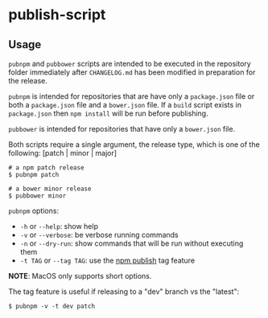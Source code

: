 # publish-script

## Usage

`pubnpm` and `pubbower` scripts are intended to be executed in the repository
folder immediately after `CHANGELOG.md` has been modified in preparation for the
release.

`pubnpm` is intended for repositories that are have only a `package.json` file
or both a `package.json` file and a `bower.json` file. If a `build` script
exists in `package.json` then `npm install` will be run before publishing.

`pubbower` is intended for repositories that have only a `bower.json` file.

Both scripts require a single argument, the release type, which is one of the
following: [patch | minor | major]

```shell
# a npm patch release
$ pubnpm patch

# a bower minor release
$ pubbower minor
```
`pubnpm` options:

* `-h` or `--help`: show help
* `-v` or `--verbose`: be verbose running commands
* `-n` or `--dry-run`: show commands that will be run without executing them
* `-t TAG` or `--tag TAG`: use the [npm publish](https://docs.npmjs.com/cli/publish) tag feature

**NOTE**: MacOS only supports short options.

The tag feature is useful if releasing to a "dev" branch vs the "latest":

```shell
$ pubnpm -v -t dev patch
```
